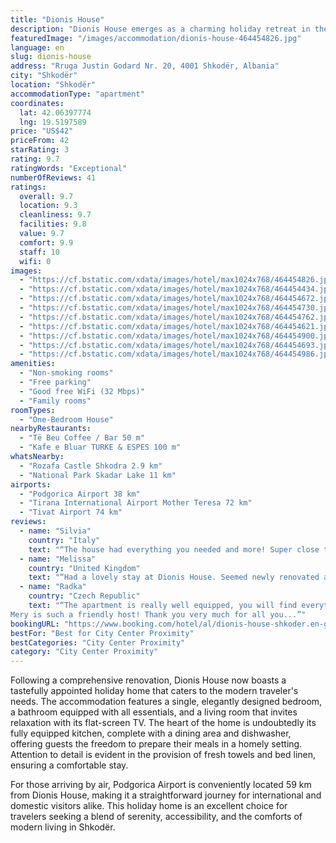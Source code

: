 ```yaml
---
title: "Dionis House"
description: "Dionis House emerges as a charming holiday retreat in the heart of Shkodër, offering guests a seamless blend of comfort and convenience."
featuredImage: "/images/accommodation/dionis-house-464454826.jpg"
language: en
slug: dionis-house
address: "Rruga Justin Godard Nr. 20, 4001 Shkodër, Albania"
city: "Shkodër"
location: "Shkodër"
accommodationType: "apartment"
coordinates:
  lat: 42.06397774
  lng: 19.5197589
price: "US$42"
priceFrom: 42
starRating: 3
rating: 9.7
ratingWords: "Exceptional"
numberOfReviews: 41
ratings:
  overall: 9.7
  location: 9.3
  cleanliness: 9.7
  facilities: 9.8
  value: 9.7
  comfort: 9.9
  staff: 10
  wifi: 0
images:
  - "https://cf.bstatic.com/xdata/images/hotel/max1024x768/464454826.jpg?k=a69901164a3a7dd7f80e488a7c99f70b58bd9c0d004d646fa079595a7904238d&o=&hp=1"
  - "https://cf.bstatic.com/xdata/images/hotel/max1024x768/464454434.jpg?k=9878666d1a8a7d7c42185f6cdca0c2fdbf3e96dd2f705cb1948a0e02c91f53eb&o=&hp=1"
  - "https://cf.bstatic.com/xdata/images/hotel/max1024x768/464454672.jpg?k=c6b9ed075507c45b0091fd5b5fe7a2e08fdc0d3c9fbb02cf906e05f70855698d&o=&hp=1"
  - "https://cf.bstatic.com/xdata/images/hotel/max1024x768/464454730.jpg?k=5b678311d11a8b907d36f04b178e70939c1108a38971156ec67992bc74f60da2&o=&hp=1"
  - "https://cf.bstatic.com/xdata/images/hotel/max1024x768/464454762.jpg?k=a7906505f8fbbf577bb4eb4a2207f2b97c583fe4f87e98cff0f611ea54b28c6e&o=&hp=1"
  - "https://cf.bstatic.com/xdata/images/hotel/max1024x768/464454621.jpg?k=afe4e05b3fcf254fcec3af4b64c337f32194bcdec4b089a792be51063c39055f&o=&hp=1"
  - "https://cf.bstatic.com/xdata/images/hotel/max1024x768/464454900.jpg?k=57591610f6122b79783b3506603832df32b0bbb7d1a8c2ea98af2fc327c76808&o=&hp=1"
  - "https://cf.bstatic.com/xdata/images/hotel/max1024x768/464454693.jpg?k=7884defd0c642d6f84a5d8157cef216246ff8ed17657337ea81fca7b5c3ceefb&o=&hp=1"
  - "https://cf.bstatic.com/xdata/images/hotel/max1024x768/464454986.jpg?k=e52615940755950a32e4e909c4ecc9146bb30c14890a1a9e0e1d986c699b9807&o=&hp=1"
amenities:
  - "Non-smoking rooms"
  - "Free parking"
  - "Good free WiFi (32 Mbps)"
  - "Family rooms"
roomTypes:
  - "One-Bedroom House"
nearbyRestaurants:
  - "Të Beu Coffee / Bar 50 m"
  - "Kafe e Bluar TURKE & ESPES 100 m"
whatsNearby:
  - "Rozafa Castle Shkodra 2.9 km"
  - "National Park Skadar Lake 11 km"
airports:
  - "Podgorica Airport 38 km"
  - "Tirana International Airport Mother Teresa 72 km"
  - "Tivat Airport 74 km"
reviews:
  - name: "Silvia"
    country: "Italy"
    text: "“The house had everything you needed and more! Super close to the center.”"
  - name: "Melissa"
    country: "United Kingdom"
    text: "“Had a lovely stay at Dionis House. Seemed newly renovated and was super clean and fresh. Parking right outside opposite the house. 5-10 mins walk to supermarket, coffee and restaurants.”"
  - name: "Radka"
    country: "Czech Republic"
    text: "“The apartment is really well equipped, you will find everything you could need. Location is also perfect, it´s located close to the city center with many restaurants/bars.
Mery is such a friendly host! Thank you very much for all you...”"
bookingURL: "https://www.booking.com/hotel/al/dionis-house-shkoder.en-gb.html?aid=8035640"
bestFor: "Best for City Center Proximity"
bestCategories: "City Center Proximity"
category: "City Center Proximity"
---
```


Following a comprehensive renovation, Dionis House now boasts a tastefully appointed holiday home that caters to the modern traveler's needs. The accommodation features a single, elegantly designed bedroom, a bathroom equipped with all essentials, and a living room that invites relaxation with its flat-screen TV. The heart of the home is undoubtedly its fully equipped kitchen, complete with a dining area and dishwasher, offering guests the freedom to prepare their meals in a homely setting. Attention to detail is evident in the provision of fresh towels and bed linen, ensuring a comfortable stay.

For those arriving by air, Podgorica Airport is conveniently located 59 km from Dionis House, making it a straightforward journey for international and domestic visitors alike. This holiday home is an excellent choice for travelers seeking a blend of serenity, accessibility, and the comforts of modern living in Shkodër.